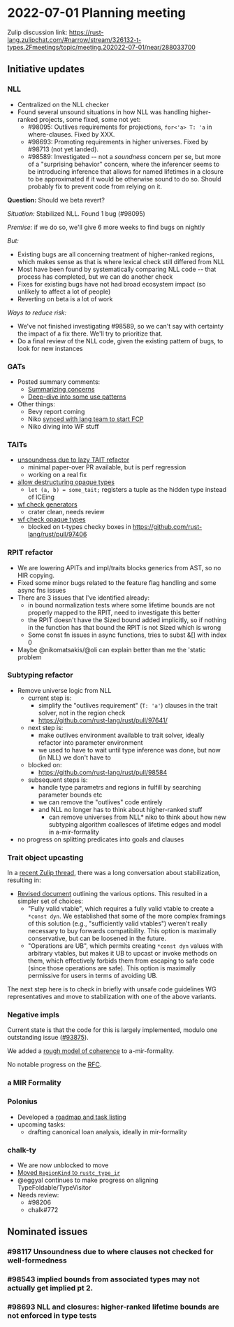 # 2022-07-01 Planning meeting

Zulip discussion link: https://rust-lang.zulipchat.com/#narrow/stream/326132-t-types.2Fmeetings/topic/meeting.202022-07-01/near/288033700

## Initiative updates

### NLL

* Centralized on the NLL checker
* Found several unsound situations in how NLL was handling higher-ranked projects, some fixed, some not yet:
    * #98095: Outlives requirements for projections, `for<'a> T: 'a` in where-clauses. Fixed by XXX.
    * #98693: Promoting requirements in higher universes. Fixed by #98713 (not yet landed).
    * #98589: Investigated -- not a *soundness* concern per se, but more of a "surprising behavior" concern, where the inferencer seems to be introducing inference that allows for named lifetimes in a closure to be approximated if it would be otherwise sound to do so. Should probably fix to prevent code from relying on it.

**Question:** Should we beta revert?

*Situation:* Stabilized NLL. Found 1 bug (#98095) 

*Premise:* if we do so, we'll give 6 more weeks to find bugs on nightly

*But:*

* Existing bugs are all concerning treatment of higher-ranked regions, which makes sense as that is where lexical check still differed from NLL
* Most have been found by systematically comparing NLL code -- that process has completed, but we can do another check
* Fixes for existing bugs have not had broad ecosystem impact (so unlikely to affect a lot of people)
* Reverting on beta is a lot of work

*Ways to reduce risk:*

* We've not finished investigating #98589, so we can't say with certainty the impact of a fix there. We'll try to prioritize that.
* Do a final review of the NLL code, given the existing pattern of bugs, to look for new instances

### GATs

* Posted summary comments:
    * [Summarizing concerns](https://github.com/rust-lang/rust/pull/96709#issuecomment-1129311660)
    * [Deep-dive into some use patterns](https://github.com/rust-lang/rust/pull/96709#issuecomment-1167220240)
* Other things:
    * Bevy report coming
    * Niko [synced with lang team to start FCP](https://github.com/rust-lang/lang-team/blob/master/minutes/2022-06-28.md#generic-associated-types)
    * Niko diving into WF stuff

### TAITs

* [unsoundness due to lazy TAIT refactor](https://github.com/rust-lang/rust/issues/98608)
    * minimal paper-over PR available, but is perf regression
    * working on a real fix
* [allow destructuring opaque types](https://github.com/rust-lang/rust/pull/98582)
    * `let (a, b) = some_tait;` registers a tuple as the hidden type instead of ICEing
* [wf check generators](https://github.com/rust-lang/rust/pull/97183)
    * crater clean, needs review
* [wf check opaque types](https://github.com/rust-lang/rust/pull/95474)
    * blocked on t-types checky boxes in https://github.com/rust-lang/rust/pull/97406

### RPIT refactor

- We are lowering APITs and impl/traits blocks generics from AST, so no HIR copying.
- Fixed some minor bugs related to the feature flag handling and some async fns issues
- There are 3 issues that I've identified already:
  - in bound normalization tests where some lifetime bounds are not properly mapped to the RPIT, need to investigate this better
  - the RPIT doesn't have the Sized bound added implicitly, so if nothing in the function has that bound the RPIT is not Sized which is wrong 
  - Some const fn issues in async functions, tries to subst &[] with index 0
- Maybe @nikomatsakis/@oli can explain better than me the 'static problem

### Subtyping refactor

* Remove universe logic from NLL
    - current step is:
        - simplify the "outlives requirement" (`T: 'a'`) clauses in the trait solver, not in the region check
        - https://github.com/rust-lang/rust/pull/97641/
    - next step is:
        - make outlives environment available to trait solver, ideally refactor into parameter environment
        - we used to have to wait until type inference was done, but now (in NLL) we don't have to
    - blocked on:
        - https://github.com/rust-lang/rust/pull/98584
    - subsequent steps is:
        - handle type parametrs and regions in fulfill by searching parameter bounds etc
        - we can remove the "outlives" code entirely
        - and NLL no longer has to think about higher-ranked stuff
            - can remove universes from NLL* niko to think about how new subtyping algorithm coallesces of lifetime edges and model in a-mir-formality
* no progress on splitting predicates into goals and clauses

### Trait object upcasting

In a [recent Zulip thread](https://rust-lang.zulipchat.com/#narrow/stream/144729-t-types/topic/dyn-upcasting.20stabilization), there was a long conversation about stabilization, resulting in:

* [Revised document](https://hackmd.io/@nikomatsakis/rJDzKH-Fq) outlining the various options. This resulted in a simpler set of choices:
    * "Fully valid vtable", which requires a fully valid vtable to create a `*const dyn`. We established that some of the more complex framings of this solution (e.g., "sufficiently valid vtables") weren't really necessary to buy forwards compatibility. This option is maximally conservative, but can be loosened in the future.
    * "Operations are UB", which permits creating `*const dyn` values with arbitrary vtables, but makes it UB to upcast or invoke methods on them, which effectively forbids them from escaping to safe code (since those operations are safe). This option is maximally permissive for users in terms of avoiding UB.

The next step here is to check in briefly with unsafe code guidelines WG representatives and move to stabilization with one of the above variants.

### Negative impls

Current state is that the code for this is largely implemented, modulo one outstanding issue ([#93875](https://github.com/rust-lang/rust/issues/93875)).

We added a [rough model of coherence](https://github.com/nikomatsakis/a-mir-formality/pull/66) to a-mir-formality.

No notable progress on the [RFC](https://hackmd.io/ZmpF0ITPRWKx6jYxgCWS7g?both).

### a MIR Formality

### Polonius

* Developed a [roadmap and task listing](https://hackmd.io/@nikomatsakis/rJDoTg9Y5?type=view#task-listing)
* upcoming tasks:
    * drafting canonical loan analysis, ideally in mir-formality

### chalk-ty

* We are now unblocked to move 
* [Moved `RegionKind` to `rustc_type_ir`](https://github.com/rust-lang/rust/pull/98247)
* @eggyal continues to make progress on aligning TypeFoldable/TypeVisitor
* Needs review:
    * #98206
    * chalk#772

## Nominated issues

### #98117 Unsoundness due to where clauses not checked for well-formedness

### #98543 implied bounds from associated types may not actually get implied pt 2.

### #98693 NLL and closures: higher-ranked lifetime bounds are not enforced in type tests